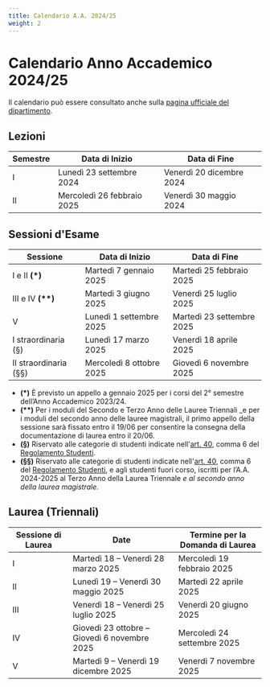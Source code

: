 ```yaml
---
title: Calendario A.A. 2024/25
weight: 2
---
```


# Calendario Anno Accademico 2024/25

Il calendario può essere consultato anche sulla [pagina ufficiale del dipartimento](https://i3s.web.uniroma1.it/it/calendario-didattico).

## Lezioni

| Semestre | Data di Inizio             | Data di Fine             |
|----------|----------------------------|--------------------------|
| I        | Lunedì 23 settembre 2024   | Venerdì 20 dicembre 2024 |
| II       | Mercoledì 26 febbraio 2025 | Venerdì 30 maggio 2024   |

## Sessioni d'Esame

| Sessione              | Data di Inizio           | Data di Fine              |
|-----------------------|--------------------------|---------------------------|
| I e II <b>(*)</b>     | Martedì 7 gennaio 2025   | Martedì 25 febbraio 2025  |
| III e IV <b>(**)</b>  | Martedì 3 giugno 2025    | Venerdì 25 luglio 2025    |
| V                     | Lunedì 1 settembre 2025  | Martedì 23 settembre 2025 |
| I straordinaria (§)   | Lunedì 17 marzo 2025     | Venerdì 18 aprile 2025    |
| II straordinaria (§§) | Mercoledì 8 ottobre 2025 | Giovedì 6 novembre 2025   |

- **(*)** È previsto un appello a gennaio 2025 per i corsi del 2° semestre dell’Anno Accademico 2023/24.
- **(\*\*)** Per i moduli del Secondo e Terzo Anno delle Lauree Triennali _e per i moduli del secondo anno delle lauree magistrali, il primo appello della sessione sarà fissato entro il 19/06 per consentire la consegna della documentazione di laurea entro il 20/06.
- **(§)** Riservato alle categorie di studenti indicate nell'[art. 40](https://www.uniroma1.it/it/content/esami-di-profitto), comma 6 del [Regolamento Studenti](https://www.uniroma1.it/it/pagina/regolamento-studenti).
- **(§§)** Riservato alle categorie di studenti indicate nell'[art. 40](https://www.uniroma1.it/it/content/esami-di-profitto), comma 6 del [Regolamento Studenti](https://www.uniroma1.it/it/pagina/regolamento-studenti), e agli studenti fuori corso, iscritti per l’A.A. 2024-2025 al Terzo Anno della Laurea Triennale _e al secondo anno della laurea magistrale_.

## Laurea (Triennali)

| Sessione di Laurea | Date                                         | Termine per la Domanda di Laurea |
|--------------------|----------------------------------------------|---------------------------------|
| I                  | Martedì 18 – Venerdì 28 marzo 2025           | Mercoledì 19 febbraio 2025      |
| II                 | Lunedì 19 – Venerdì 30 maggio 2025           | Martedì 22 aprile 2025          |
| III                | Venerdì 18 – Venerdì 25 luglio 2025          | Venerdì 20 giugno 2025          |
| IV                 | Giovedì 23 ottobre – Giovedì 6 novembre 2025 | Mercoledì 24 settembre 2025     |
| V                  | Martedì 9 – Venerdì 19 dicembre 2025         | Venerdì 7 novembre 2025         |
